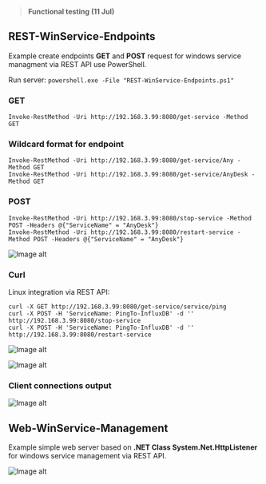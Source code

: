 > **Functional testing (11 Jul)**

## REST-WinService-Endpoints

Example create endpoints **GET** and **POST** request for windows service managment via REST API use PowerShell.

Run server: `powershell.exe -File "REST-WinService-Endpoints.ps1"`

### GET

`Invoke-RestMethod -Uri http://192.168.3.99:8080/get-service -Method GET`

### Wildcard format for endpoint

`Invoke-RestMethod -Uri http://192.168.3.99:8080/get-service/Any -Method GET` \
`Invoke-RestMethod -Uri http://192.168.3.99:8080/get-service/AnyDesk -Method GET`

### POST

`Invoke-RestMethod -Uri http://192.168.3.99:8080/stop-service -Method POST -Headers @{"ServiceName" = "AnyDesk"}` \
`Invoke-RestMethod -Uri http://192.168.3.99:8080/restart-service -Method POST -Headers @{"ServiceName" = "AnyDesk"}`

![Image alt](https://github.com/Lifailon/WinAPI/blob/rsa/Screen/REST-WinService-Endpoints.jpg)

### Curl

Linux integration via REST API:

`curl -X GET http://192.168.3.99:8080/get-service/service/ping` \
`curl -X POST -H 'ServiceName: PingTo-InfluxDB' -d '' http://192.168.3.99:8080/stop-service` \
`curl -X POST -H 'ServiceName: PingTo-InfluxDB' -d '' http://192.168.3.99:8080/restart-service`

![Image alt](https://github.com/Lifailon/WinAPI/blob/rsa/Screen/REST-Curl.jpg)

![Image alt](https://github.com/Lifailon/WinAPI/blob/rsa/Screen/Wireshark-Show.jpg)

### Client connections output

![Image alt](https://github.com/Lifailon/WinAPI/blob/rsa/Screen/REST-Connections.jpg)

## Web-WinService-Management

Example simple web server based on **.NET Class System.Net.HttpListener** for windows service management via REST API.

![Image alt](https://github.com/Lifailon/WinAPI/blob/rsa/Screen/Web-WinService-Management.jpg)
